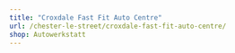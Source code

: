 ```yaml
---
title: "Croxdale Fast Fit Auto Centre"
url: /chester-le-street/croxdale-fast-fit-auto-centre/
shop: Autowerkstatt
---
```

